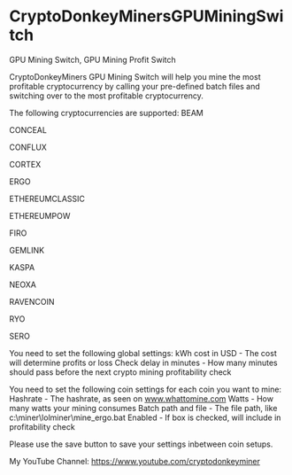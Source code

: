 # CryptoDonkeyMinersGPUMiningSwitch
GPU Mining Switch, GPU Mining Profit Switch

CryptoDonkeyMiners GPU Mining Switch will help you mine the most profitable cryptocurrency by calling your pre-defined batch files and switching over to the most profitable cryptocurrency.

The following cryptocurrencies are supported:
BEAM

CONCEAL

CONFLUX

CORTEX

ERGO

ETHEREUMCLASSIC

ETHEREUMPOW

FIRO

GEMLINK

KASPA

NEOXA

RAVENCOIN

RYO

SERO

You need to set the following global settings:
kWh cost in USD - The cost will determine profits or loss
Check delay in minutes - How many minutes should pass before the next crypto mining profitability check

You need to set the following coin settings for each coin you want to mine:
Hashrate - The hashrate, as seen on www.whattomine.com
Watts - How many watts your mining consumes
Batch path and file - The file path, like c:\miner\lolminer\mine_ergo.bat
Enabled - If box is checked, will include in profitability check

Please use the save button to save your settings inbetween coin setups.


My YouTube Channel: https://www.youtube.com/cryptodonkeyminer
